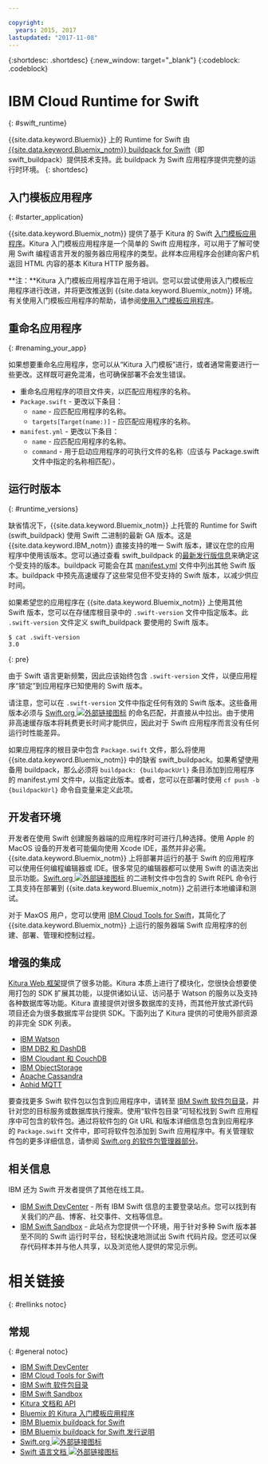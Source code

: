 ```yaml
---

copyright:
  years: 2015, 2017
lastupdated: "2017-11-08"
---
```


{:shortdesc: .shortdesc}
{:new_window: target="_blank"}
{:codeblock: .codeblock}

# IBM Cloud Runtime for Swift
{: #swift_runtime}

{{site.data.keyword.Bluemix}} 上的 Runtime for Swift 由 [{{site.data.keyword.Bluemix_notm}} buildpack for Swift](https://github.com/IBM-Swift/swift-buildpack)（即 swift_buildpack）提供技术支持。此 buildpack 为 Swift 应用程序提供完整的运行时环境。
{: shortdesc}

## 入门模板应用程序
{: #starter_application}

{{site.data.keyword.Bluemix_notm}} 提供了基于 Kitura 的 Swift [入门模板应用程序](https://github.com/IBM-Bluemix/Kitura-Starter)。Kitura 入门模板应用程序是一个简单的 Swift 应用程序，可以用于了解可使用 Swift 编程语言开发的服务器应用程序的类型。此样本应用程序会创建向客户机返回 HTML 内容的基本 Kitura HTTP 服务器。

**注：**Kitura 入门模板应用程序旨在用于培训。您可以尝试使用该入门模板应用程序进行改进，并将更改推送到 {{site.data.keyword.Bluemix_notm}} 环境。有关使用入门模板应用程序的帮助，请参阅[使用入门模板应用程序](../../cfapps/starter_app_usage.html)。

## 重命名应用程序
{: #renaming_your_app}

如果想要重命名应用程序，您可以从“Kitura 入门模板”进行，或者通常需要进行一些更改。这样既可避免混淆，也可确保部署不会发生错误。

- 重命名应用程序的项目文件夹，以匹配应用程序的名称。
- `Package.swift` - 更改以下条目：
    - `name` - 应匹配应用程序的名称。
    - `targets[Target(name:)]` - 应匹配应用程序的名称。
- `manifest.yml` - 更改以下条目：
    - `name` - 应匹配应用程序的名称。
    - `command` - 用于启动应用程序的可执行文件的名称（应该与 Package.swift 文件中指定的名称相匹配）。

## 运行时版本
{: #runtime_versions}

缺省情况下，{{site.data.keyword.Bluemix_notm}} 上托管的 Runtime for Swift (swift_buildpack) 使用 Swift 二进制的最新 GA 版本。这是 {{site.data.keyword.IBM_notm}} 直接支持的唯一 Swift 版本，建议在您的应用程序中使用该版本。您可以通过查看 swift_buildpack 的[最新发行版信息](https://github.com/IBM-Swift/swift-buildpack/releases)来确定这个受支持的版本。buildpack 可能会在其 [manifest.yml](https://github.com/IBM-Swift/swift-buildpack/blob/master/manifest.yml) 文件中列出其他 Swift 版本。buildpack 中预先高速缓存了这些常见但不受支持的 Swift 版本，以减少供应时间。

如果希望您的应用程序在 {{site.data.keyword.Bluemix_notm}} 上使用其他 Swift 版本，您可以在存储库根目录中的 `.swift-version` 文件中指定版本。此 `.swift-version` 文件定义 swift_buildpack 要使用的 Swift 版本。

```
$ cat .swift-version
3.0
```
{: pre}

由于 Swift 语言更新频繁，因此应该始终包含 `.swift-version` 文件，以便应用程序“锁定”到应用程序已知使用的 Swift 版本。

请注意，您可以在 `.swift-version` 文件中指定任何有效的 Swift 版本。这些备用版本必须与 [Swift.org ![外部链接图标](../../icons/launch-glyph.svg "外部链接图标")](https://swift.org/download/) 的命名匹配，并直接从中拉出。由于使用非高速缓存版本将耗费更长时间才能供应，因此对于 Swift 应用程序而言没有任何运行时性能差异。

如果应用程序的根目录中包含 `Package.swift` 文件，那么将使用 {{site.data.keyword.Bluemix_notm}} 中的缺省 swift_buildpack。如果希望使用备用 buildpack，那么必须将 `buildpack: {buildpackUrl}` 条目添加到应用程序的 manifest.yml 文件中，以指定此版本。或者，您可以在部署时使用 `cf push -b {buildpackUrl}` 命令自变量来定义此项。


## 开发者环境

开发者在使用 Swift 创建服务器端的应用程序时可进行几种选择。使用 Apple 的 MacOS 设备的开发者可能偏向使用 Xcode IDE，虽然并非必需。{{site.data.keyword.Bluemix_notm}} 上将部署并运行的基于 Swift 的应用程序可以使用任何编程编辑器或 IDE。很多常见的编辑器都可以使用 Swift 的语法突出显示功能。[Swift.org ![外部链接图标](../../icons/launch-glyph.svg "外部链接图标")](https://swift.org/) 的二进制文件中包含的 Swift REPL 命令行工具支持在部署到 {{site.data.keyword.Bluemix_notm}} 之前进行本地编译和测试。

对于 MaxOS 用户，您可以使用 [IBM Cloud Tools for Swift](http://cloudtools.bluemix.net/)，其简化了 {{site.data.keyword.Bluemix_notm}} 上运行的服务器端 Swift 应用程序的创建、部署、管理和控制过程。  


## 增强的集成

[Kitura Web 框架](http://ibm-swift.github.io/Kitura/)提供了很多功能。Kitura 本质上进行了模块化，您很快会想要使用打包的 SDK 扩展其功能，以提供诸如认证、访问基于 Watson 的服务以及支持各种数据库等功能。Kitura 直接提供对很多数据库的支持，而其他开放式源代码项目还会为很多数据库平台提供 SDK。下面列出了 Kitura 提供的可使用外部资源的非完全 SDK 列表。

- [IBM Watson](https://swiftpkgs.ng.bluemix.net/package/IBM-Swift/swift-watson-sdk)
- [IBM DB2 和 DashDB](https://swiftpkgs.ng.bluemix.net/package/IBM-DTeam/swift-for-db2)
- [IBM Cloudant 和 CouchDB](https://swiftpkgs.ng.bluemix.net/package/cloudant/swift-cloudant)
- [IBM ObjectStorage](https://swiftpkgs.ng.bluemix.net/package/ibm-bluemix-mobile-services/bluemix-objectstorage-serversdk-swift)
- [Apache Cassandra](https://swiftpkgs.ng.bluemix.net/package/IBM-Swift/Kassandra)
- [Aphid MQTT](https://swiftpkgs.ng.bluemix.net/package/IBM-Swift/Aphid)

要查找更多 Swift 软件包以包含到应用程序中，请转至 [IBM Swift 软件包目录](https://swiftpkgs.ng.bluemix.net/)，并针对您的目标服务或数据库执行搜索。使用“软件包目录”可轻松找到 Swift 应用程序中可包含的软件包。通过将软件包的 Git URL 和版本详细信息包含到应用程序的 `Package.swift` 文件中，即可将软件包添加到 Swift 应用程序中。有关管理软件包的更多详细信息，请参阅 [Swift.org 的软件包管理器部分](https://swift.org/package-manager/)。


## 相关信息

IBM 还为 Swift 开发者提供了其他在线工具。
- [IBM Swift DevCenter](https://developer.ibm.com/swift/) - 所有 IBM Swift 信息的主要登录站点。您可以找到有关我们的产品、博客、社交事件、文档等信息。
- [IBM Swift Sandbox](https://swiftlang.ng.bluemix.net/) - 此站点为您提供一个环境，用于针对多种 Swift 版本甚至不同的 Swift 运行时平台，轻松快速地测试出 Swift 代码片段。您还可以保存代码样本并与他人共享，以及浏览他人提供的常见示例。


# 相关链接
{: #rellinks notoc}
## 常规
{: #general notoc}
* [IBM Swift DevCenter](https://developer.ibm.com/swift/)
* [IBM Cloud Tools for Swift](http://cloudtools.bluemix.net/)
* [IBM Swift 软件包目录](https://swiftpkgs.ng.bluemix.net/)
* [IBM Swift Sandbox](https://swiftlang.ng.bluemix.net/)
* [Kitura 文档和 API](http://ibm-swift.github.io/Kitura/)
* [Bluemix 的 Kitura 入门模板应用程序](https://github.com/IBM-Bluemix/Kitura-Starter)
* [IBM Bluemix buildpack for Swift](https://github.com/IBM-Swift/swift-buildpack)
* [IBM Bluemix buildpack for Swift 发行说明](https://github.com/IBM-Swift/swift-buildpack/releases)
* [Swift.org ![外部链接图标](../../icons/launch-glyph.svg "外部链接图标")](https://swift.org/)
* [Swift 语言文档 ![外部链接图标](../../icons/launch-glyph.svg "外部链接图标")](https://swift.org/documentation)
